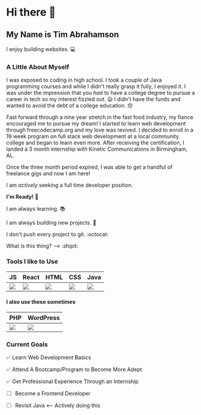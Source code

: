 # Hi there 👋

## My Name is Tim Abrahamson

I enjoy building websites. :computer:

### A Little About Myself

I was exposed to coding in high school. I took a couple of Java programming courses and while I didn't really grasp it fully, I enjoyed it. I was under the impression that you *had* to have a college degree to pursue a career in tech so my interest fizzled out. :frowning: I didn't have the funds and wanted to avoid the debt of a college education. :disappointed:

Fast forward through a nine year stretch in the fast food industry, my fiance encouraged me to pursue my dream! I started to learn web development through freecodecamp.org and my love was revived. I decided to enroll in a 19 week program on full stack web development at a local community college and began to learn even more. After receiving the certification, I landed a 3 month internship with Kinetic Communications in Birmingham, AL.

Once the three month period expired, I was able to get a handful of freelance gigs and now I am here! 

I am *actively* seeking a full time developer position. 

**I'm Ready!** :raised_hands:

I am always learning. :books:

I am always building new projects. :construction:

I don't push every project to git. :octocat:

What is this thing? --> :shipit:


### Tools I like to Use

JS | React | HTML | CSS | Java|
-- | ----- | ---- | --- | --- |
<img src="https://img.icons8.com/color/48/000000/javascript.png"/> | <img src="https://img.icons8.com/office/40/000000/react.png"/> | <img src="https://img.icons8.com/color/48/000000/html-5.png"/> | <img src="https://img.icons8.com/color/48/000000/css3.png"/> | <img src="https://img.icons8.com/metro/52/000000/java-coffee-cup-logo.png"/>

#### I also use these sometimes

PHP | WordPress |
--- | --------- |
<img src="https://img.icons8.com/dusk/64/000000/php-logo.png"/> | <img src="https://img.icons8.com/color/48/000000/wordpress.png"/>


### Current Goals

:white_check_mark: Learn Web Development Basics

:white_check_mark: Attend A Bootcamp/Program to Become More Adept

:white_check_mark: Get Professional Experience Through an Internship

- [ ] Become a Frontend Developer

- [ ] Revisit Java <-- Actively doing this
